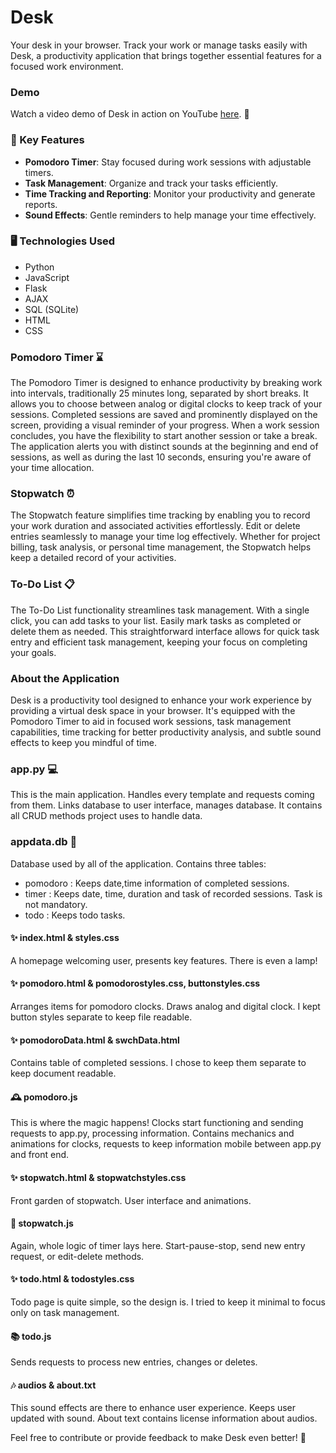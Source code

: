 # Desk

Your desk in your browser. Track your work or manage tasks easily with Desk, a productivity application that brings together essential features for a focused work environment.

### Demo

Watch a video demo of Desk in action on YouTube [here](https://youtu.be/xUGulZZsu28). 🚀

### 🔑 Key Features

- **Pomodoro Timer**: Stay focused during work sessions with adjustable timers.
- **Task Management**: Organize and track your tasks efficiently.
- **Time Tracking and Reporting**: Monitor your productivity and generate reports.
- **Sound Effects**: Gentle reminders to help manage your time effectively.

### 🖥️ Technologies Used

- Python
- JavaScript
- Flask
- AJAX
- SQL (SQLite)
- HTML
- CSS
### Pomodoro Timer ⌛

The Pomodoro Timer is designed to enhance productivity by breaking work into intervals, traditionally 25 minutes long, separated by short breaks. It allows you to choose between analog or digital clocks to keep track of your sessions. Completed sessions are saved and prominently displayed on the screen, providing a visual reminder of your progress. When a work session concludes, you have the flexibility to start another session or take a break. The application alerts you with distinct sounds at the beginning and end of sessions, as well as during the last 10 seconds, ensuring you're aware of your time allocation.

### Stopwatch ⏰

The Stopwatch feature simplifies time tracking by enabling you to record your work duration and associated activities effortlessly. Edit or delete entries seamlessly to manage your time log effectively. Whether for project billing, task analysis, or personal time management, the Stopwatch helps keep a detailed record of your activities.

### To-Do List 📋

The To-Do List functionality streamlines task management. With a single click, you can add tasks to your list. Easily mark tasks as completed or delete them as needed. This straightforward interface allows for quick task entry and efficient task management, keeping your focus on completing your goals.

### About the Application

Desk is a productivity tool designed to enhance your work experience by providing a virtual desk space in your browser. It's equipped with the Pomodoro Timer to aid in focused work sessions, task management capabilities, time tracking for better productivity analysis, and subtle sound effects to keep you mindful of time.

### app.py 💻
This is the main application. Handles every template and requests coming from them. Links database to user interface, manages database. It contains all CRUD methods project uses to handle data.

### appdata.db 📡
Database used by all of the application. Contains three tables:
- pomodoro : Keeps date,time information of completed sessions.
- timer : Keeps date, time, duration and task of recorded sessions. Task is not mandatory.
- todo : Keeps todo tasks.

#### ✨ index.html & styles.css
A homepage welcoming user, presents key features. There is even a lamp!

#### ✨ pomodoro.html & pomodorostyles.css, buttonstyles.css
Arranges items for pomodoro clocks. Draws analog and digital clock. I kept button styles separate to keep file readable.

#### ✨ pomodoroData.html & swchData.html
Contains table of completed sessions. I chose to keep them separate to keep document readable.

#### 🕰️ pomodoro.js
This is where the magic happens! Clocks start functioning and sending requests to app.py, processing information. Contains mechanics and animations for clocks, requests to keep information mobile between app.py and front end.

#### ✨ stopwatch.html & stopwatchstyles.css
Front garden of stopwatch. User interface and animations.

#### 💾 stopwatch.js
Again, whole logic of timer lays here. Start-pause-stop, send new entry request, or edit-delete methods.

#### ✨ todo.html & todostyles.css
Todo page is quite simple, so the design is. I tried to keep it minimal to focus only on task management.

#### 📚 todo.js
Sends requests to process new entries, changes or deletes.

#### 🎶 audios & about.txt
This sound effects are there to enhance user experience. Keeps user updated with sound. About text contains license information about audios.


Feel free to contribute or provide feedback to make Desk even better! 🌸
